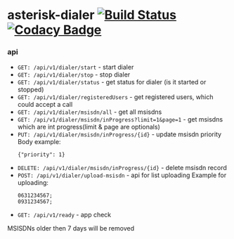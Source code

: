 # asterisk-dialer [![Build Status](https://travis-ci.org/incu6us/asterisk-dialer.svg?branch=master)](https://travis-ci.org/incu6us/asterisk-dialer) [![Codacy Badge](https://api.codacy.com/project/badge/Grade/b90f76e81907427e9f2d0a4124a34028)](https://www.codacy.com/app/incu6us/asterisk-dialer?utm_source=github.com&amp;utm_medium=referral&amp;utm_content=incu6us/asterisk-dialer&amp;utm_campaign=Badge_Grade)

### api

 * `GET: /api/v1/dialer/start` - start dialer 
 * `GET: /api/v1/dialer/stop` - stop dialer
 * `GET: /api/v1/dialer/status` - get status for dialer (is it started or stopped)
 * `GET: /api/v1/dialer/registeredUsers` - get registered users, which could accept a call
 * `GET: /api/v1/dialer/msisdn/all` - get all msisdns
 * `GET: /api/v1/dialer/msisdn/inProgress?limit=1&page=1` - get msisdns which are int progress(limit & page are optionals)
 * `PUT: /api/v1/dialer/msisdn/inProgress/{id}` - update msisdn priority
   Body example:
   ```
   {"priority": 1}
   ```
 * `DELETE: /api/v1/dialer/msisdn/inProgress/{id}` - delete msisdn record
 * `POST: /api/v1/dialer/upload-msisdn` - api for list uploading 
    Example for uploading:
    ```
    0631234567;
    0931234567;
    ```
 * `GET: /api/v1/ready` - app check


MSISDNs older then 7 days will be removed